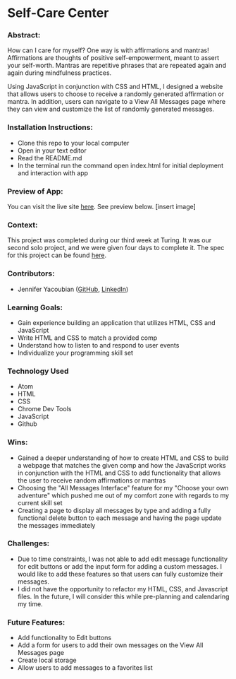 # Self-Care Center

### Abstract:
How can I care for myself? One way is with affirmations and mantras!
Affirmations are thoughts of positive self-empowerment, meant to assert your self-worth.
Mantras are repetitive phrases that are repeated again and again during mindfulness practices.

Using JavaScript in conjunction with CSS and HTML, I designed a website that allows users to choose to receive a randomly generated affirmation or mantra. In addition, users can navigate to a View All Messages page where they can view and customize the list of randomly generated messages.

### Installation Instructions:
- Clone this repo to your local computer
- Open in your text editor
- Read the README.md
- In the terminal run the command open index.html for initial deployment and interaction with app

### Preview of App:
You can visit the live site [here](https://jmyacobn.github.io/self-care-center/). See preview below.
[insert image]

### Context:
This project was completed during our third week at Turing. It was our second solo project, and we were given four days to complete it. The spec for this project can be found [here](https://frontend.turing.io/projects/module-1/self-care-center.html).

### Contributors:
- Jennifer Yacoubian ([GitHub](https://github.com/jmyacobn), [LinkedIn](https://www.linkedin.com/in/jennifer-yacoubian/))

### Learning Goals:
- Gain experience building an application that utilizes HTML, CSS and JavaScript
- Write HTML and CSS to match a provided comp
- Understand how to listen to and respond to user events
- Individualize your programming skill set

### Technology Used
- Atom
- HTML
- CSS
- Chrome Dev Tools
- JavaScript
- Github

### Wins:
- Gained a deeper understanding of how to create HTML and CSS to build a webpage that matches the given comp and how the JavaScript works in conjunction with the HTML and CSS to add functionality that allows the user to receive random affirmations or mantras
- Choosing the "All Messages Interface" feature for my "Choose your own adventure" which pushed me out of my comfort zone with regards to my current skill set
- Creating a page to display all messages by type and adding a fully functional delete button to each message and having the page update the messages immediately

### Challenges:
- Due to time constraints, I was not able to add edit message functionality for edit buttons or add the input form for adding a custom messages. I would like to add these features so that users can fully customize their messages.
- I did not have the opportunity to refactor my HTML, CSS, and Javascript files. In the future, I will consider this while pre-planning and calendaring my time.

### Future Features:
- Add functionality to Edit buttons
- Add a form for users to add their own messages on the View All Messages page
- Create local storage
- Allow users to add messages to a favorites list
